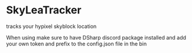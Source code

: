# SkyLeaTracker
tracks your hypixel skyblock location

When using make sure to have DSharp discord package installed and add your own token and prefix to the config.json file in the bin


